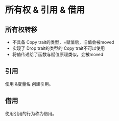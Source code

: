 # 所有权 & 引用 & 借用

## 所有权转移
- 不具备 Copy trait的类型，=赋值后，旧值会被moved
- 实现了 Drop trait的类型的 Copy trait不可以使用
- 将值传递给了函数与赋值原理类似，会被moved

## 引用

使用 &变量名 创建引用。

## 借用

使用引用的行为称为借用。